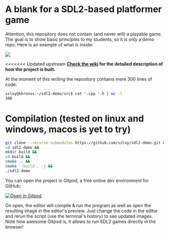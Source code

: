 # A blank for a SDL2-based platformer game
Attention, this repository does not contain (and never will) a playable game. The goal is to show basic principles to my students, so it is only a demo repo. Here is an example of what is inside:

![](https://raw.githubusercontent.com/ssloy/sdl2-demo/main/doc/capture.gif)

<<<<<<< Updated upstream
**[Check the wiki](https://github.com/ssloy/sdl2-demo/wiki) for the detailed description of how the project is built.**

At the moment of this writing the repository contains mere 300 lines of code:
```sh
ssloy@khronos:~/sdl2-demo/src$ cat *.cpp *.h | wc -l
300
```


# Compilation (tested on linux and windows, macos is yet to try)
```sh
git clone --recurse-submodules https://github.com/ssloy/sdl2-demo.git &&
cd sdl2-demo &&
mkdir build &&
cd build &&
cmake .. &&
cmake --build . -j &&
./sdl2-demo
```

You can open the project in Gitpod, a free online dev environment for GitHub:

[![Open in Gitpod](https://gitpod.io/button/open-in-gitpod.svg)](https://gitpod.io/#https://github.com/ssloy/sdl2-demo)


On open, the editor will compile & run the program as well as open the resulting image in the editor's preview.
Just change the code in the editor and rerun the script (use the terminal's history) to see updated images.
Note how awesome Gitpod is, it allows to run SDL2 games directly in the browser!


